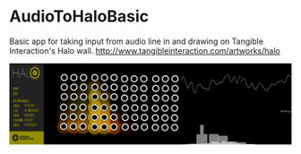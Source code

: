 # AudioToHaloBasic
Basic app for taking input from audio line in and drawing on Tangible Interaction's Halo wall.
http://www.tangibleinteraction.com/artworks/halo

![render.png](https://raw.githubusercontent.com/nielmclaren/AudioToHaloBasic/master/screenies/export0001.png)

